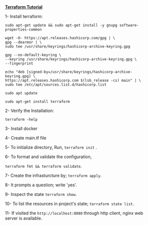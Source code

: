 **[Terraform Tutorial](https://developer.hashicorp.com/terraform/tutorials/docker-get-started/infrastructure-as-code)**

1- Install terraform: 

```
sudo apt-get update && sudo apt-get install -y gnupg software-properties-common

wget -O- https://apt.releases.hashicorp.com/gpg | \
gpg --dearmor | \
sudo tee /usr/share/keyrings/hashicorp-archive-keyring.gpg

gpg --no-default-keyring \
--keyring /usr/share/keyrings/hashicorp-archive-keyring.gpg \
--fingerprint

echo "deb [signed-by=/usr/share/keyrings/hashicorp-archive-keyring.gpg] \
https://apt.releases.hashicorp.com $(lsb_release -cs) main" | \
sudo tee /etc/apt/sources.list.d/hashicorp.list

sudo apt update

sudo apt-get install terraform
```

2- Verify the Installation:
```
terraform -help
```

3- Install docker 

4- Create main.tf file

5- To initialize directory, Run,
 ```terraform init``` .

6- To format and validate the configuration,

`terraform fmt && terraform validate`.

7- Create the infrasturcture by; `terraform apply`.

8- It prompts a question; write 'yes'.

9- Inspect the state `terraform show`.

10- To list the resources in project's state; `terraform state list`.

11- If visited the `http://localhost:8080` through http client, nginx web server is available.


